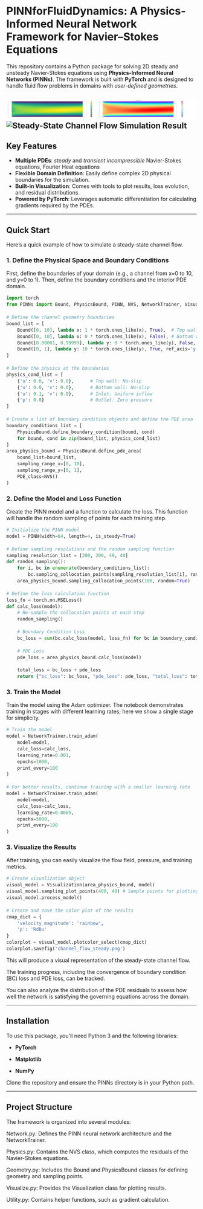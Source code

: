 # PINNforFluidDynamics: A Physics-Informed Neural Network Framework for Navier–Stokes Equations

This repository contains a Python package for solving 2D steady and unsteady Navier-Stokes equations using **Physics-Informed Neural Networks (PINNs)**. The framework is built with **PyTorch** and is designed to handle fluid flow problems in domains with *user-defined geometries*.

![Steady-State Channel Flow Simulation Result](examples/channel_flow_steady/channel_flow_steady.png)
![Steady-State Channel Flow Simulation Result](examples/channel_flow_steady/cylinder_flow_steady.png)
---

## Key Features

* **Multiple PDEs**: *steady* and *transient* *incompressible* Navier-Stokes equations, Fourier Heat equations
* **Flexible Domain Definition**: Easily define complex 2D physical boundaries for the simulation.
* **Built-in Visualization**: Comes with tools to plot results, loss evolution, and residual distributions.
* **Powered by PyTorch**: Leverages automatic differentiation for calculating gradients required by the PDEs.

---

## Quick Start

Here’s a quick example of how to simulate a steady-state channel flow.

### 1. Define the Physical Space and Boundary Conditions

First, define the boundaries of your domain (e.g., a channel from x=0 to 10, and y=0 to 1). Then, define the boundary conditions and the interior PDE domain.

```python
import torch
from PINNs import Bound, PhysicsBound, PINN, NVS, NetworkTrainer, Visualization

# Define the channel geometry boundaries
bound_list = [
    Bound([0, 10], lambda x: 1 * torch.ones_like(x), True),  # Top wall
    Bound([0, 10], lambda x: 0 * torch.ones_like(x), False), # Bottom wall
    Bound([0.00001, 0.99999], lambda y: 0 * torch.ones_like(y), False, ref_axis='y'), # Inlet
    Bound([0, 1], lambda y: 10 * torch.ones_like(y), True, ref_axis='y') # Outlet
]

# Define the physics at the boundaries
physics_cond_list = [
    {'u': 0.0, 'v': 0.0},      # Top wall: No-slip
    {'u': 0.0, 'v': 0.0},      # Bottom wall: No-slip
    {'u': 0.1, 'v': 0.0},      # Inlet: Uniform inflow
    {'p': 0.0}                 # Outlet: Zero pressure
]

# Create a list of boundary condition objects and define the PDE area
boundary_conditions_list = [
    PhysicsBound.define_boundary_condition(bound, cond) 
    for bound, cond in zip(bound_list, physics_cond_list)
]
area_physics_bound = PhysicsBound.define_pde_area(
    bound_list=bound_list, 
    sampling_range_x=[0, 10], 
    sampling_range_y=[0, 1], 
    PDE_class=NVS()
)
```


### 2. Define the Model and Loss Function

Create the PINN model and a function to calculate the loss. This function will handle the random sampling of points for each training step.

```python
# Initialize the PINN model
model = PINN(width=64, length=4, is_steady=True)

# Define sampling resolutions and the random sampling function
sampling_resolution_list = [200, 200, 40, 40]
def random_sampling():
    for i, bc in enumerate(boundary_conditions_list):
        bc.sampling_collocation_points(sampling_resolution_list[i], random=True)
    area_physics_bound.sampling_collocation_points(100, random=True)

# Define the loss calculation function
loss_fn = torch.nn.MSELoss()
def calc_loss(model):
    # Re-sample the collocation points at each step
    random_sampling()

    # Boundary Condition Loss
    bc_loss = sum(bc.calc_loss(model, loss_fn) for bc in boundary_conditions_list)

    # PDE Loss
    pde_loss = area_physics_bound.calc_loss(model)

    total_loss = bc_loss + pde_loss
    return {"bc_loss": bc_loss, "pde_loss": pde_loss, "total_loss": total_loss}
```


### 3. Train the Model

Train the model using the Adam optimizer. The notebook demonstrates training in stages with different learning rates; here we show a single stage for simplicity.

```python
# Train the model
model = NetworkTrainer.train_adam(
    model=model, 
    calc_loss=calc_loss, 
    learning_rate=0.001, 
    epochs=1000, 
    print_every=100
)

# For better results, continue training with a smaller learning rate
model = NetworkTrainer.train_adam(
    model=model, 
    calc_loss=calc_loss, 
    learning_rate=0.0005, 
    epochs=5000, 
    print_every=100
)
```

### 3. Visualize the Results
After training, you can easily visualize the flow field, pressure, and training metrics.
```python
# Create visualization object
visual_model = Visualization(area_physics_bound, model)
visual_model.sampling_plot_points(400, 40) # Sample points for plotting (400 in x, 40 in y)
visual_model.process_model()

# Create and save the color plot of the results
cmap_dict = {
    'velocity_magnitude': 'rainbow',
    'p': 'RdBu'
}
colorplot = visual_model.plotcolor_select(cmap_dict)
colorplot.savefig('channel_flow_steady.png')
```
This will produce a visual representation of the steady-state channel flow.

The training progress, including the convergence of boundary condition (BC) loss and PDE loss, can be tracked.

You can also analyze the distribution of the PDE residuals to assess how well the network is satisfying the governing equations across the domain.

---

## Installation
To use this package, you'll need Python 3 and the following libraries:

* **PyTorch**

* **Matplotlib**

* **NumPy**

Clone the repository and ensure the PINNs directory is in your Python path.

---

## Project Structure
The framework is organized into several modules:

Network.py: Defines the PINN neural network architecture and the NetworkTrainer.

Physics.py: Contains the NVS class, which computes the residuals of the Navier-Stokes equations.

Geometry.py: Includes the Bound and PhysicsBound classes for defining geometry and sampling points.

Visualize.py: Provides the Visualization class for plotting results.

Utility.py: Contains helper functions, such as gradient calculation.

